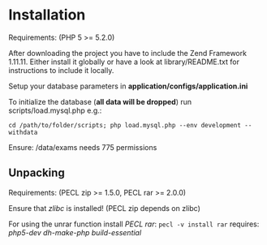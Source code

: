 # Installation

Requirements: (PHP 5 >= 5.2.0)



After downloading the project you have to include the Zend Framework 1.11.11. Either install it globally or have a look at library/README.txt for instructions to include it locally.

Setup your database parameters in **application/configs/application.ini**

To initialize the database (**all data will be dropped**) run scripts/load.mysql.php e.g.:

`cd /path/to/folder/scripts; php load.mysql.php --env development --withdata`

Ensure: /data/exams needs 775 permissions

## Unpacking
Requirements: (PECL zip >= 1.5.0, PECL rar >= 2.0.0)

Ensure that *zlibc* is installed! (PECL zip depends on zlibc)

For using the unrar function install *PECL rar*:
`pecl -v install rar`
requires: *php5-dev dh-make-php build-essential*